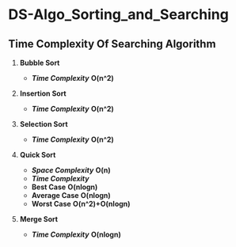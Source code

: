 # DS-Algo_Sorting_and_Searching

## Time Complexity Of Searching Algorithm

1. **Bubble Sort**
   - ***Time Complexity*** **O(n^2)**


2. **Insertion Sort**
   - ***Time Complexity*** **O(n^2)**


3. **Selection Sort**
   - ***Time Complexity*** **O(n^2)**


4. **Quick Sort**
   - ***Space Complexity*** **O(n)**
   - ***Time Complexity*** 
   - **Best Case** **O(nlogn)**
   - **Average Case** **O(nlogn)**
   - **Worst Case** **O(n^2)+O(nlogn)**

5. **Merge Sort**
   - ***Time Complexity*** **O(nlogn)**
